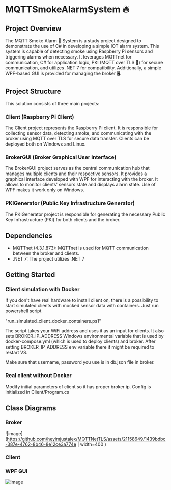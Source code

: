 # MQTTSmokeAlarmSystem 🔥

## Project Overview

The MQTT Smoke Alarm 🚨 System  is a study project designed to demonstrate the use of C# in developing a simple IOT alarm system. This system is capable of detecting smoke using Raspberry Pi sensors and triggering alarms when necessary. It leverages MQTTnet for communication, C# for application logic, PKI (MQTT over TLS 🔐) for secure communication, and utilizes .NET 7 for compatibility. Additionally, a simple WPF-based GUI is provided for managing the broker  🖥️.

## Project Structure

This solution consists of three main projects:
### Client (Raspberry Pi Client)

The Client project represents the Raspberry Pi client. It is responsible for collecting sensor data, detecting smoke, and communicating with the broker using MQTT over TLS for secure data transfer. Clients can be deployed both on Windows and Linux.

### BrokerGUI (Broker Graphical User Interface)

The BrokerGUI project serves as the central communication hub that manages multiple clients and their respective sensors. It provides a graphical interface developed with WPF for interacting with the broker. It allows to monitor clients' sensors state and displays alarm state. Use of WPF makes it work only on Windows.

### PKIGenerator (Public Key Infrastructure Generator)

The PKIGenerator project is responsible for generating the necessary Public Key Infrastructure (PKI) for both clients and the broker. 

## Dependencies

- MQTTnet (4.3.1.873): MQTTnet is used for MQTT communication between the broker and clients.
- .NET 7: The project utilizes .NET 7

## Getting Started

### Client simulation with Docker

If you don't have real hardware to install client on, there is a possibility to start simulated clients with mocked sensor data with containers. Just run powershell script 

"run_simulated_client_docker_containers.ps1"

The script takes your WiFi address and uses it as an input for clients. It also sets BROKER_IP_ADDRESS Windows environmental variable that is used by docker-compose.yml (which is used to deploy clients) and broker. After setting BROKER_IP_ADDRESS env variable there it might be required to restart VS.

Make sure that username, password you use is in db.json file in broker.


### Real client without Docker

Modify initial parameters of client so it has proper broker ip. Config is initialized in Client/Program.cs


## Class Diagrams

### Broker

![image](https://github.com/heyimjustalex/MQTTNetTLS/assets/21158649/1439bdbc-387e-4762-8b46-8e12ce3a774e  | width=400 )


### Client


### WPF GUI

![image](https://github.com/heyimjustalex/MQTTNetTLS/assets/21158649/9bca8773-8f7f-4936-9bbb-a100a95d8b8c)



